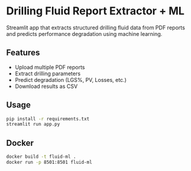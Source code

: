 # Drilling Fluid Report Extractor + ML

Streamlit app that extracts structured drilling fluid data from PDF reports and predicts performance degradation using machine learning.

## Features
- Upload multiple PDF reports
- Extract drilling parameters
- Predict degradation (LGS%, PV, Losses, etc.)
- Download results as CSV

## Usage
```bash
pip install -r requirements.txt
streamlit run app.py
```

## Docker
```bash
docker build -t fluid-ml .
docker run -p 8501:8501 fluid-ml
```
